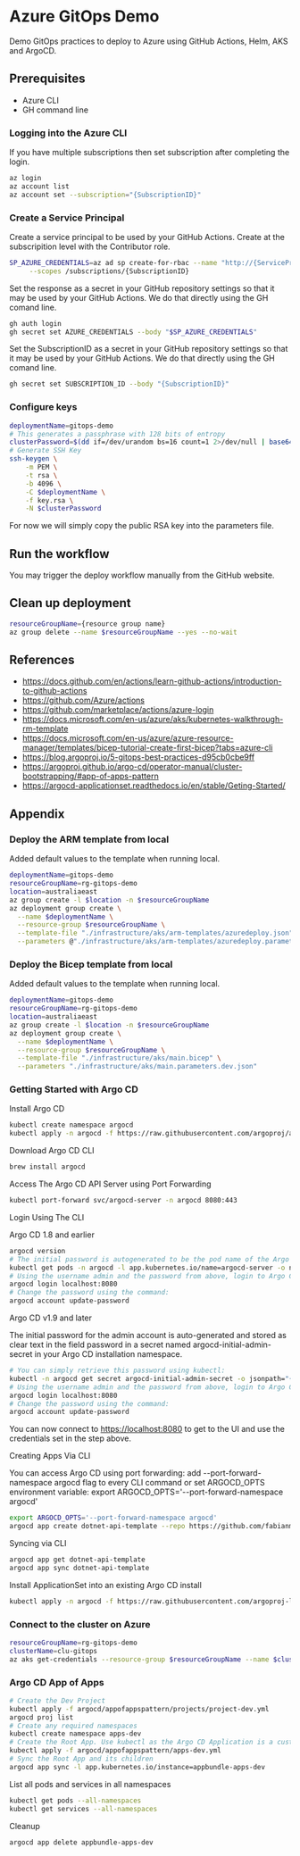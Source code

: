 # Azure GitOps Demo

Demo GitOps practices to deploy to Azure using GitHub Actions, Helm, AKS and ArgoCD.

## Prerequisites

* Azure CLI
* GH command line

### Logging into the Azure CLI

If you have multiple subscriptions then set subscription after completing the login.

```sh
az login
az account list
az account set --subscription="{SubscriptionID}"
```

### Create a Service Principal

Create a service principal to be used by your GitHub Actions. Create at the subscripition level with the Contributor role.

```sh
SP_AZURE_CREDENTIALS=az ad sp create-for-rbac --name "http://{ServicePrincipalName}" --sdk-auth --role Contributor \
     --scopes /subscriptions/{SubscriptionID}
```

Set the response as a secret in your GitHub repository settings so that it may be used by your GitHub Actions.
We do that directly using the GH comand line.

```sh
gh auth login
gh secret set AZURE_CREDENTIALS --body "$SP_AZURE_CREDENTIALS"
```

Set the SubscriptionID as a secret in your GitHub repository settings so that it may be used by your GitHub Actions.
We do that directly using the GH comand line.

```sh
gh secret set SUBSCRIPTION_ID --body "{SubscriptionID}"
```

### Configure keys

```sh
deploymentName=gitops-demo
# This generates a passphrase with 128 bits of entropy
clusterPassword=$(dd if=/dev/urandom bs=16 count=1 2>/dev/null | base64 | sed 's/=//g')
# Generate SSH Key
ssh-keygen \
    -m PEM \
    -t rsa \
    -b 4096 \
    -C $deploymentName \
    -f key.rsa \
    -N $clusterPassword
```

For now we will simply copy the public RSA key into the parameters file.

## Run the workflow

You may trigger the deploy workflow manually from the GitHub website.

## Clean up deployment

```sh
resourceGroupName={resource group name}
az group delete --name $resourceGroupName --yes --no-wait
```

## References

* <https://docs.github.com/en/actions/learn-github-actions/introduction-to-github-actions>
* <https://github.com/Azure/actions>
* <https://github.com/marketplace/actions/azure-login>
* <https://docs.microsoft.com/en-us/azure/aks/kubernetes-walkthrough-rm-template>
* <https://docs.microsoft.com/en-us/azure/azure-resource-manager/templates/bicep-tutorial-create-first-bicep?tabs=azure-cli>
* <https://blog.argoproj.io/5-gitops-best-practices-d95cb0cbe9ff>
* <https://argoproj.github.io/argo-cd/operator-manual/cluster-bootstrapping/#app-of-apps-pattern>
* <https://argocd-applicationset.readthedocs.io/en/stable/Geting-Started/>

## Appendix

### Deploy the ARM template from local

Added default values to the template when running local.

```sh
deploymentName=gitops-demo
resourceGroupName=rg-gitops-demo
location=australiaeast
az group create -l $location -n $resourceGroupName
az deployment group create \
  --name $deploymentName \
  --resource-group $resourceGroupName \
  --template-file "./infrastructure/aks/arm-templates/azuredeploy.json" \
  --parameters @"./infrastructure/aks/arm-templates/azuredeploy.parameters.json"

```

### Deploy the Bicep template from local

Added default values to the template when running local.

```sh
deploymentName=gitops-demo
resourceGroupName=rg-gitops-demo
location=australiaeast
az group create -l $location -n $resourceGroupName
az deployment group create \
  --name $deploymentName \
  --resource-group $resourceGroupName \
  --template-file "./infrastructure/aks/main.bicep" \
  --parameters "./infrastructure/aks/main.parameters.dev.json"

```

### Getting Started with Argo CD

Install Argo CD

```sh
kubectl create namespace argocd
kubectl apply -n argocd -f https://raw.githubusercontent.com/argoproj/argo-cd/stable/manifests/install.yaml
```

Download Argo CD CLI

```sh
brew install argocd
```

Access The Argo CD API Server using Port Forwarding

```sh
kubectl port-forward svc/argocd-server -n argocd 8080:443
```

Login Using The CLI

Argo CD 1.8 and earlier

```sh
argocd version
# The initial password is autogenerated to be the pod name of the Argo CD API server. This can be retrieved with the command:
kubectl get pods -n argocd -l app.kubernetes.io/name=argocd-server -o name | cut -d'/' -f 2
# Using the username admin and the password from above, login to Argo CD's IP or hostname:
argocd login localhost:8080
# Change the password using the command:
argocd account update-password
```

Argo CD v1.9 and later

The initial password for the admin account is auto-generated and stored as clear text in the field password in a secret named argocd-initial-admin-secret in your Argo CD installation namespace.

```sh
# You can simply retrieve this password using kubectl:
kubectl -n argocd get secret argocd-initial-admin-secret -o jsonpath="{.data.password}" | base64 -d
# Using the username admin and the password from above, login to Argo CD's IP or hostname:
argocd login localhost:8080
# Change the password using the command:
argocd account update-password

```

You can now connect to <https://localhost:8080> to get to the UI and use the credentials set in the step above.

Creating Apps Via CLI

You can access Argo CD using port forwarding: add --port-forward-namespace argocd flag to every CLI command or set ARGOCD_OPTS environment variable: export ARGOCD_OPTS='--port-forward-namespace argocd'

```sh
export ARGOCD_OPTS='--port-forward-namespace argocd'
argocd app create dotnet-api-template --repo https://github.com/fabianmagrini/dotnet-api-template.git --path charts/template-api --dest-server https://kubernetes.default.svc --dest-namespace default
```

Syncing via CLI

```sh
argocd app get dotnet-api-template
argocd app sync dotnet-api-template
```

Install ApplicationSet into an existing Argo CD install

```sh
kubectl apply -n argocd -f https://raw.githubusercontent.com/argoproj-labs/applicationset/v0.1.0/manifests/install.yaml
```

### Connect to the cluster on Azure

```sh
resourceGroupName=rg-gitops-demo
clusterName=clu-gitops
az aks get-credentials --resource-group $resourceGroupName --name $clusterName
```

### Argo CD App of Apps

```sh
# Create the Dev Project
kubectl apply -f argocd/appofappspattern/projects/project-dev.yml
argocd proj list
# Create any required namespaces
kubectl create namespace apps-dev
# Create the Root App. Use kubectl as the Argo CD Application is a custom Kubernetes resource
kubectl apply -f argocd/appofappspattern/apps-dev.yml
# Sync the Root App and its children
argocd app sync -l app.kubernetes.io/instance=appbundle-apps-dev
```

List all pods and services in all namespaces

```sh
kubectl get pods --all-namespaces
kubectl get services --all-namespaces 
```

Cleanup

```sh
argocd app delete appbundle-apps-dev
```
